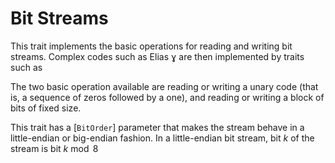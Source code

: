 Bit Streams
===========

This trait implements the basic operations for reading and writing bit streams. Complex
codes such as Elias ɣ are then implemented by traits such as 

The two basic operation available are reading or writing a unary code (that is, a sequence of 
zeros followed by a one), and reading or writing a block of bits of fixed size.

This trait has a [`BitOrder`] parameter that makes the stream behave in a little-endian or
big-endian fashion. In a little-endian bit stream, bit $k$ of the stream is bit $k \bmod 8$